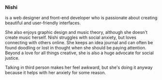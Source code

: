 ### Nishi
is a web designer and front-end developer who is passionate about creating beautiful and user-friendly interfaces.

She also enjoys graphic design and music theory, although she doesn't create music herself. 
Nishi struggles with social anxiety, but loves connecting with others online. 
She keeps an idea journal and can often be found doodling or lost in thought when she should be paying attention. 
Beyond a love for all things creative, she is also a huge advocate for social justice.

Talking in third person makes her feel awkward, but she's doing it anyway because it helps with her anxiety for some reason.

